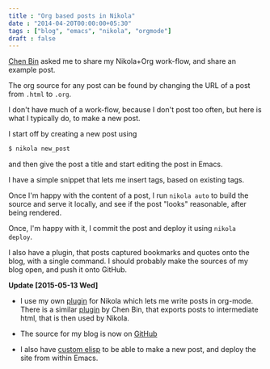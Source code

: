 ```yaml
---
title : "Org based posts in Nikola"
date : "2014-04-20T00:00:00+05:30"
tags : ["blog", "emacs", "nikola", "orgmode"]
draft : false
---
```


[Chen Bin](http://binchen.org/) asked me to share my Nikola+Org work-flow, and share an
example post.

The org source for any post can be found by changing the URL of a post
from `.html` to `.org`.

I don't have much of a work-flow, because I don't post too often, but
here is what I typically do, to make a new post.

I start off by creating a new post using

```sh
$ nikola new_post
```

and then give the post a title and start editing the post in Emacs.

I have a simple snippet that lets me insert tags, based on existing
tags.

<script src="https://gist.github.com/6629020.js"></script>

Once I'm happy with the content of a post, I run `nikola auto` to
build the source and serve it locally, and see if the post "looks"
reasonable, after being rendered.

Once, I'm happy with it, I commit the post and deploy it using `nikola
deploy`.

I also have a plugin, that posts captured bookmarks and quotes onto
the blog, with a single command. I should probably make the sources of
my blog open, and push it onto GitHub.

**Update <span class="timestamp-wrapper"><span class="timestamp">[2015-05-13 Wed]</span></span>**

-   I use my own [plugin](https://plugins.getnikola.com/#orgmode) for Nikola which lets me write posts in org-mode.  There
    is a similar [plugin](https://github.com/redguardtoo/org2nikola) by Chen Bin, that exports posts to intermediate html,
    that is then used by Nikola.

-   The source for my blog is now on [GitHub](https://github.com/punchagan/punchagan.muse-amuse.in)

-   I also have [custom elisp](https://github.com/punchagan/dot-emacs/blob/master/punchagan.org#nikola-stuff) to be able to make a new post, and deploy the site
    from within Emacs.

